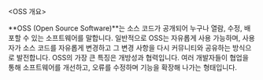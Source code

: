 <OSS 개요>

**OSS (Open Source Software)**는 소스 코드가 공개되어 누구나 열람, 수정, 배포할 수 있는 소프트웨어를 말합니다. 
일반적으로 OSS는 자유롭게 사용 가능하며, 사용자가 소스 코드를 자유롭게 변경하고 그 변경 사항을 다시 커뮤니티와 공유하는 방식으로 발전합니다.
 OSS의 가장 큰 특징은 개방성과 협력입니다. 여러 개발자들이 협업을 통해 소프트웨어를 개선하고, 오류를 수정하며 기능을 확장해 나가는 형태입니다.
